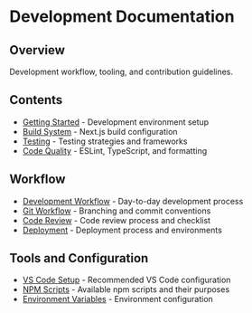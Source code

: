 # Development Documentation

## Overview

Development workflow, tooling, and contribution guidelines.

## Contents

- [Getting Started](./getting-started.md) - Development environment setup
- [Build System](./build-system.md) - Next.js build configuration
- [Testing](./testing.md) - Testing strategies and frameworks
- [Code Quality](./code-quality.md) - ESLint, TypeScript, and formatting

## Workflow

- [Development Workflow](./workflow.md) - Day-to-day development process
- [Git Workflow](./git-workflow.md) - Branching and commit conventions
- [Code Review](./code-review.md) - Code review process and checklist
- [Deployment](./deployment.md) - Deployment process and environments

## Tools and Configuration

- [VS Code Setup](./vscode-setup.md) - Recommended VS Code configuration
- [NPM Scripts](./npm-scripts.md) - Available npm scripts and their purposes
- [Environment Variables](./environment-variables.md) - Environment configuration
